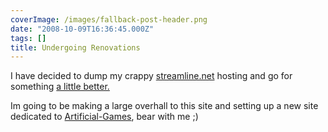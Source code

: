 ```yaml
---
coverImage: /images/fallback-post-header.png
date: "2008-10-09T16:36:45.000Z"
tags: []
title: Undergoing Renovations
---
```


I have decided to dump my crappy [streamline.net](https://www.streamline.net/) hosting and go for something [a little better. ](https://www.slicehost.com/)

<!-- more -->

Im going to be making a large overhall to this site and setting up a new site dedicated to [Artificial-Games](https://www.artificialgames.co.uk), bear with me ;)
